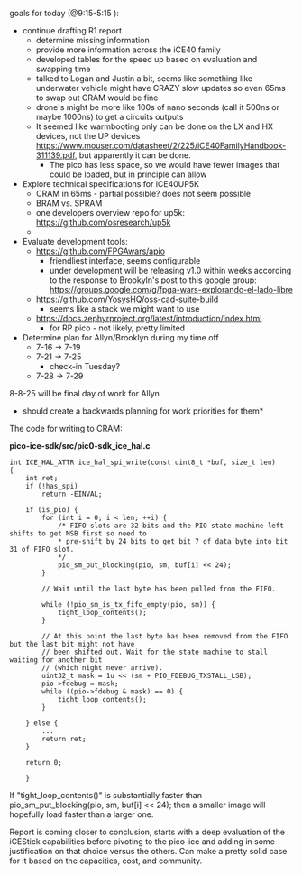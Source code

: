 goals for today (@9:15-5:15 ):
* continue drafting R1 report
	* determine missing information
	* provide more information across the iCE40 family
	* developed tables for the speed up based on evaluation and swapping time
	* talked to Logan and Justin a bit, seems like something like underwater vehicle might have CRAZY slow updates so even 65ms to swap out CRAM would be fine
	* drone's might be more like 100s of nano seconds (call it 500ns or maybe 1000ns) to get a circuits outputs
	* It seemed like warmbooting only can be done on the LX and HX devices, not the UP devices  https://www.mouser.com/datasheet/2/225/iCE40FamilyHandbook-311139.pdf, but apparently it can be done.
		* The pico has less space, so we would have fewer images that could be loaded, but in principle can allow 
* Explore technical specifications for iCE40UP5K
	* CRAM in 65ms - partial possible? does not seem possible
	* BRAM vs. SPRAM
	* one developers overview repo for up5k: https://github.com/osresearch/up5k
	* 
* Evaluate development tools:
	* https://github.com/FPGAwars/apio
		* friendliest interface, seems configurable
		* under development will be releasing v1.0 within weeks according to the response to Brookyln's post to this google group: https://groups.google.com/g/fpga-wars-explorando-el-lado-libre
	* https://github.com/YosysHQ/oss-cad-suite-build
		* seems like a stack we might want to use
	* https://docs.zephyrproject.org/latest/introduction/index.html
		* for RP pico - not likely, pretty limited
* Determine plan for Allyn/Brooklyn during my time off
	* 7-16 -> 7-19 
	* 7-21 -> 7-25
		* check-in Tuesday?
	* 7-28 -> 7-29

8-8-25 will be final day of work for Allyn
* should create a backwards planning for work priorities for them*

The code for writing to CRAM:

**pico-ice-sdk/src/pic0-sdk_ice_hal.c**
```
int ICE_HAL_ATTR ice_hal_spi_write(const uint8_t *buf, size_t len)
{
	int ret;
	if (!has_spi)
		return -EINVAL;
	
	if (is_pio) {
		for (int i = 0; i < len; ++i) {
			/* FIFO slots are 32-bits and the PIO state machine left shifts to get MSB first so need to
			* pre-shift by 24 bits to get bit 7 of data byte into bit 31 of FIFO slot.
			*/
			pio_sm_put_blocking(pio, sm, buf[i] << 24);
		}
			
		// Wait until the last byte has been pulled from the FIFO.
		
		while (!pio_sm_is_tx_fifo_empty(pio, sm)) {
			tight_loop_contents();
		}

		// At this point the last byte has been removed from the FIFO but the last bit might not have
		// been shifted out. Wait for the state machine to stall waiting for another bit
		// (which night never arrive).
		uint32_t mask = 1u << (sm + PIO_FDEBUG_TXSTALL_LSB);
		pio->fdebug = mask;
		while ((pio->fdebug & mask) == 0) {
			tight_loop_contents();
		}
	
	} else {
		...
		return ret;
	}
	
	return 0;
	
	}
```

If "tight_loop_contents()" is substantially faster than pio_sm_put_blocking(pio, sm, buf[i] << 24); then a smaller image will hopefully load faster than a larger one.

Report is coming closer to conclusion, starts with a deep evaluation of the iCEStick capabilities before pivoting to the pico-ice and adding in some justification on that choice versus the others. Can make a pretty solid case for it based on the capacities, cost, and community.
